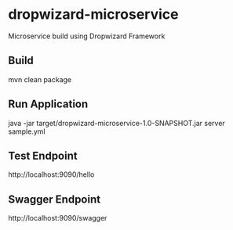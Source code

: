 # dropwizard-microservice

Microservice build using Dropwizard Framework

Build
----------------------------
mvn clean package

Run Application
----------------------------
java -jar target/dropwizard-microservice-1.0-SNAPSHOT.jar server sample.yml

Test Endpoint
----------------------------
http://localhost:9090/hello

Swagger Endpoint
----------------------------
http://localhost:9090/swagger

